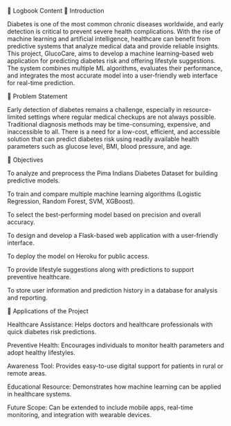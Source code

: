 📖 Logbook Content
🔹 Introduction

Diabetes is one of the most common chronic diseases worldwide, and early detection is critical to prevent severe health complications. With the rise of machine learning and artificial intelligence, healthcare can benefit from predictive systems that analyze medical data and provide reliable insights. This project, GlucoCare, aims to develop a machine learning–based web application for predicting diabetes risk and offering lifestyle suggestions. The system combines multiple ML algorithms, evaluates their performance, and integrates the most accurate model into a user-friendly web interface for real-time prediction.

🔹 Problem Statement

Early detection of diabetes remains a challenge, especially in resource-limited settings where regular medical checkups are not always possible. Traditional diagnosis methods may be time-consuming, expensive, and inaccessible to all. There is a need for a low-cost, efficient, and accessible solution that can predict diabetes risk using readily available health parameters such as glucose level, BMI, blood pressure, and age.

🔹 Objectives

To analyze and preprocess the Pima Indians Diabetes Dataset for building predictive models.

To train and compare multiple machine learning algorithms (Logistic Regression, Random Forest, SVM, XGBoost).

To select the best-performing model based on precision and overall accuracy.

To design and develop a Flask-based web application with a user-friendly interface.

To deploy the model on Heroku for public access.

To provide lifestyle suggestions along with predictions to support preventive healthcare.

To store user information and prediction history in a database for analysis and reporting.

🔹 Applications of the Project

Healthcare Assistance: Helps doctors and healthcare professionals with quick diabetes risk predictions.

Preventive Health: Encourages individuals to monitor health parameters and adopt healthy lifestyles.

Awareness Tool: Provides easy-to-use digital support for patients in rural or remote areas.

Educational Resource: Demonstrates how machine learning can be applied in healthcare systems.

Future Scope: Can be extended to include mobile apps, real-time monitoring, and integration with wearable devices.
